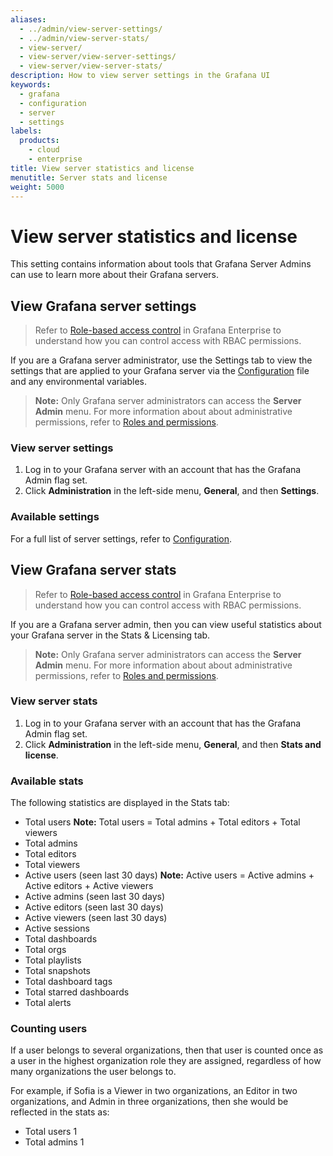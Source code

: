 ```yaml
---
aliases:
  - ../admin/view-server-settings/
  - ../admin/view-server-stats/
  - view-server/
  - view-server/view-server-settings/
  - view-server/view-server-stats/
description: How to view server settings in the Grafana UI
keywords:
  - grafana
  - configuration
  - server
  - settings
labels:
  products:
    - cloud
    - enterprise
title: View server statistics and license
menutitle: Server stats and license
weight: 5000
---
```


# View server statistics and license

This setting contains information about tools that Grafana Server Admins can use to learn more about their Grafana servers.

## View Grafana server settings

> Refer to [Role-based access control](../roles-and-permissions/access-control/) in Grafana Enterprise to understand how you can control access with RBAC permissions.

If you are a Grafana server administrator, use the Settings tab to view the settings that are applied to your Grafana server via the [Configuration](../../setup-grafana/configure-grafana/#configuration-file-location) file and any environmental variables.

> **Note:** Only Grafana server administrators can access the **Server Admin** menu. For more information about about administrative permissions, refer to [Roles and permissions](../roles-and-permissions/#grafana-server-administrators).

### View server settings

1. Log in to your Grafana server with an account that has the Grafana Admin flag set.
1. Click **Administration** in the left-side menu, **General**, and then **Settings**.

### Available settings

For a full list of server settings, refer to [Configuration](../../setup-grafana/configure-grafana/#server).

## View Grafana server stats

> Refer to [Role-based access control](../roles-and-permissions/access-control/) in Grafana Enterprise to understand how you can control access with RBAC permissions.

If you are a Grafana server admin, then you can view useful statistics about your Grafana server in the Stats & Licensing tab.

> **Note:** Only Grafana server administrators can access the **Server Admin** menu. For more information about about administrative permissions, refer to [Roles and permissions](../roles-and-permissions/#grafana-server-administrators).

### View server stats

1. Log in to your Grafana server with an account that has the Grafana Admin flag set.
1. Click **Administration** in the left-side menu, **General**, and then **Stats and license**.

### Available stats

The following statistics are displayed in the Stats tab:

- Total users
  **Note:** Total users = Total admins + Total editors + Total viewers
- Total admins
- Total editors
- Total viewers
- Active users (seen last 30 days)
  **Note:** Active users = Active admins + Active editors + Active viewers
- Active admins (seen last 30 days)
- Active editors (seen last 30 days)
- Active viewers (seen last 30 days)
- Active sessions
- Total dashboards
- Total orgs
- Total playlists
- Total snapshots
- Total dashboard tags
- Total starred dashboards
- Total alerts

### Counting users

If a user belongs to several organizations, then that user is counted once as a user in the highest organization role they are assigned, regardless of how many organizations the user belongs to.

For example, if Sofia is a Viewer in two organizations, an Editor in two organizations, and Admin in three organizations, then she would be reflected in the stats as:

- Total users 1
- Total admins 1
